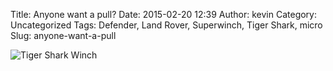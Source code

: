 Title: Anyone want a pull?
Date: 2015-02-20 12:39
Author: kevin
Category: Uncategorized
Tags: Defender, Land Rover, Superwinch, Tiger Shark, micro
Slug: anyone-want-a-pull

![Tiger Shark Winch](/images/2015/02/20/tiger-shark-winch.jpg)